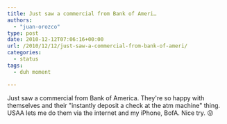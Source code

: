 ```yaml
---
title: Just saw a commercial from Bank of Ameri…
authors: 
  - "juan-orozco"
type: post
date: 2010-12-12T07:06:16+00:00
url: /2010/12/12/just-saw-a-commercial-from-bank-of-ameri/
categories:
  - status
tags:
  - duh moment

---
```

Just saw a commercial from Bank of America. They're so happy with themselves and their "instantly deposit a check at the atm machine" thing. USAA lets me do them via the internet and my iPhone, BofA. Nice try. 😛